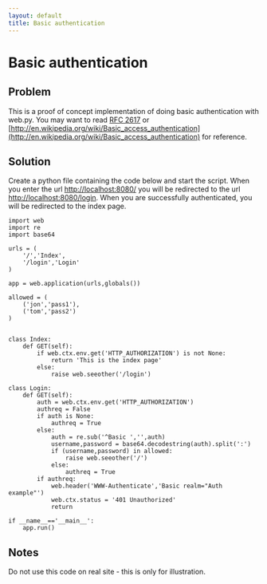 ```yaml
---
layout: default
title: Basic authentication
---
```


# Basic authentication

## Problem

This is a proof of concept implementation of doing basic authentication
with web.py.
You may want to read [RFC 2617](http://www.ietf.org/rfc/rfc2617.txt) or
[http://en.wikipedia.org/wiki/Basic_access_authentication](http://en.wikipedia.org/wiki/Basic_access_authentication) for reference.

## Solution

Create a python file containing the code below and start the script.
When you enter the url [http://localhost:8080/](http://localhost:8080/) you will be redirected
to the url [http://localhost:8080/login](http://localhost:8080/login).
When you are successfully authenticated, you will be redirected to the
index page.

    import web
    import re
    import base64

    urls = (
        '/','Index',
        '/login','Login'
    )

    app = web.application(urls,globals())

    allowed = (
        ('jon','pass1'),
        ('tom','pass2')
    )


    class Index:
        def GET(self):
            if web.ctx.env.get('HTTP_AUTHORIZATION') is not None:
                return 'This is the index page'
            else:
                raise web.seeother('/login')

    class Login:
        def GET(self):
            auth = web.ctx.env.get('HTTP_AUTHORIZATION')
            authreq = False
            if auth is None:
                authreq = True
            else:
                auth = re.sub('^Basic ','',auth)
                username,password = base64.decodestring(auth).split(':')
                if (username,password) in allowed:
                    raise web.seeother('/')
                else:
                    authreq = True
            if authreq:
                web.header('WWW-Authenticate','Basic realm="Auth example"')
                web.ctx.status = '401 Unauthorized'
                return

    if __name__=='__main__':
        app.run()

## Notes

Do not use this code on real site - this is only for illustration.
